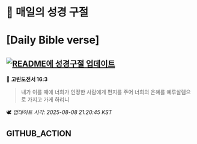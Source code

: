 # 🙏 매일의 성경 구절
# [Daily Bible verse]
## [![README에 성경구절 업데이트](https://github.com/DONGSUKA/first_test/actions/workflows/update-readme-bible.yml/badge.svg)](https://github.com/DONGSUKA/first_test/actions/workflows/update-readme-bible.yml)
<!-- START_BIBLE_VERSE -->
📖 **고린도전서 16:3**
> 내가 이를 때에 너희가 인정한 사람에게 편지를 주어 너희의 은혜를 예루살렘으로 가지고 가게 하리니

🕊️ _업데이트 시각: 2025-08-08 21:20:45 KST_
  <!-- END_BIBLE_VERSE -->
## GITHUB_ACTION
